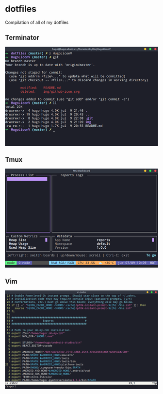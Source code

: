 # dotfiles
Compilation of all of my dotfiles
##  Terminator
![terminator](images/terminator.png)
## Tmux
![tmux](images/tmux.png)
## Vim
![vim](images/vim.png)